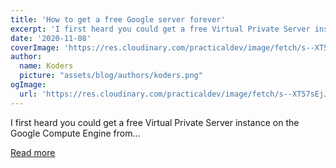 ```yaml
---
title: 'How to get a free Google server forever'
excerpt: 'I first heard you could get a free Virtual Private Server instance on the Google Compute Engine from...'
date: '2020-11-08'
coverImage: 'https://res.cloudinary.com/practicaldev/image/fetch/s--XT57sEjJ--/c_imagga_scale,f_auto,fl_progressive,h_420,q_auto,w_1000/https://dev-to-uploads.s3.amazonaws.com/i/o9763jf3jtzm358hwmy6.png'
author:
  name: Koders
  picture: "assets/blog/authors/koders.png"
ogImage:
  url: 'https://res.cloudinary.com/practicaldev/image/fetch/s--XT57sEjJ--/c_imagga_scale,f_auto,fl_progressive,h_420,q_auto,w_1000/https://dev-to-uploads.s3.amazonaws.com/i/o9763jf3jtzm358hwmy6.png'
---
```


I first heard you could get a free Virtual Private Server instance on the Google Compute Engine from...

[Read more](https://dev.to/phocks/how-to-get-a-free-google-server-forever-1fpf)
